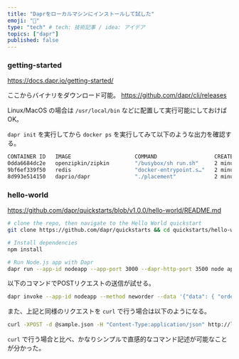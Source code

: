```yaml
---
title: "Daprをローカルマシンにインストールして試した"
emoji: "🎃"
type: "tech" # tech: 技術記事 / idea: アイデア
topics: ["dapr"]
published: false
---
```


### getting-started
https://docs.dapr.io/getting-started/

ここからバイナリをダウンロード可能。
https://github.com/dapr/cli/releases

Linux/MacOS の場合は `/usr/local/bin` などに配置して実行可能にしておけばOK。

`dapr init` を実行してから `docker ps` を実行してみて以下のような出力を確認する。

```sh
CONTAINER ID   IMAGE                    COMMAND                  CREATED         STATUS         PORTS                              NAMES
0dda6684dc2e   openzipkin/zipkin        "/busybox/sh run.sh"     2 minutes ago   Up 2 minutes   9410/tcp, 0.0.0.0:9411->9411/tcp   dapr_zipkin
9bf6ef339f50   redis                    "docker-entrypoint.s…"   2 minutes ago   Up 2 minutes   0.0.0.0:6379->6379/tcp             dapr_redis
8d993e514150   daprio/dapr              "./placement"            2 minutes ago   Up 2 minutes   0.0.0.0:6050->50005/tcp            dapr_placement
```

### hello-world
https://github.com/dapr/quickstarts/blob/v1.0.0/hello-world/README.md

```sh
# clone the repo, then navigate to the Hello World quickstart
git clone https://github.com/dapr/quickstarts && cd quickstarts/hello-world

# Install dependencies
npm install

# Run Node.js app with Dapr
dapr run --app-id nodeapp --app-port 3000 --dapr-http-port 3500 node app.js
```

以下のコマンドでPOSTリクエストの送信が試せる。
```sh
dapr invoke --app-id nodeapp --method neworder --data '{"data": { "orderId": "42" } }'
```

また、上記と同様のリクエストを `curl` で行う場合は以下のようになる。
```sh
curl -XPOST -d @sample.json -H "Content-Type:application/json" http://localhost:3500/v1.0/invoke/nodeapp/method/neworder
```

`curl` で行う場合と比べ、かなりシンプルで直感的なコマンド記述が可能なことが分かった。
